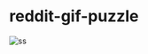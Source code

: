 # reddit-gif-puzzle

![ss](https://cloud.githubusercontent.com/assets/4569916/7670508/5d149736-fce2-11e4-932e-4bfebcb8d987.gif)
